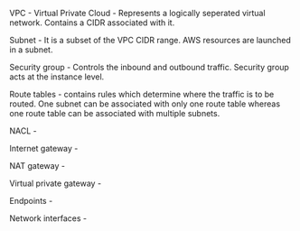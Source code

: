 VPC - Virtual Private Cloud - Represents a logically seperated virtual network. Contains a CIDR associated with it. 

Subnet - It is a subset of the VPC CIDR range. AWS resources are launched in a subnet.

Security group - Controls the inbound and outbound traffic. Security group acts at the instance level. 

Route tables - contains rules which determine where the traffic is to be routed. One subnet can be associated with only one route table whereas one route table can be associated with multiple subnets.

NACL -

Internet gateway - 

NAT gateway - 

Virtual private gateway - 

Endpoints - 

Network interfaces -
